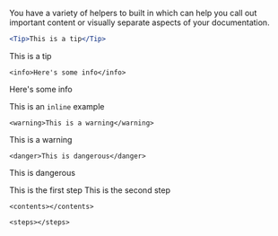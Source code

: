 You have a variety of helpers to built in which can help you call out important content or visually separate aspects of your documentation.

```jsx
<Tip>This is a tip</Tip>
```
<Tip>This is a tip</Tip>

```
<info>Here's some info</info>
```
<Info>Here's some info</Info>

This is an `inline` example

```
<warning>This is a warning</warning>
```
<Warning>This is a warning</Warning>

```
<danger>This is dangerous</danger>
```
<Danger>This is dangerous</Danger>

<step>This is the first step</step>
<step>This is the second step</step>

```
<contents></contents>
```

```
<steps></steps>
```
